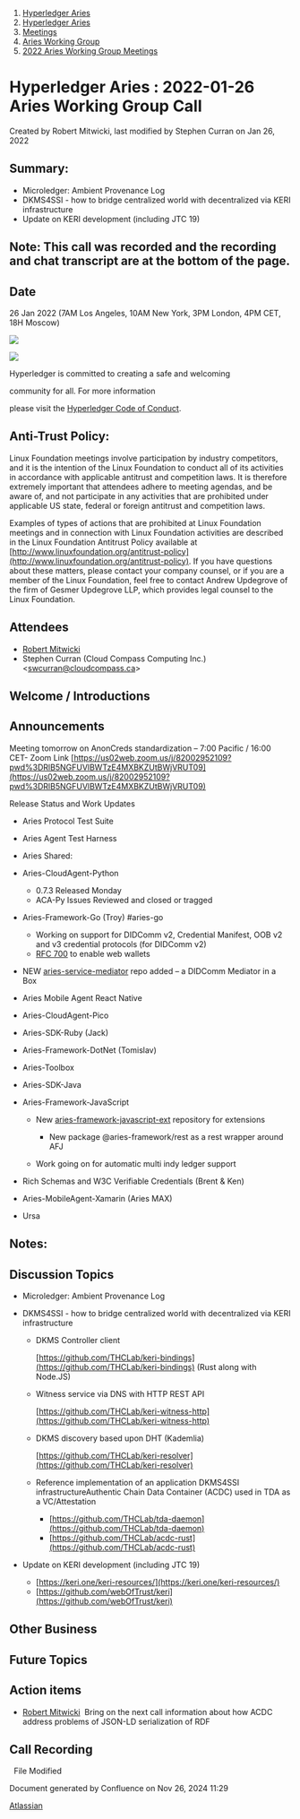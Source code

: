 1. [Hyperledger Aries](index.html)
2. [Hyperledger Aries](Hyperledger-Aries_18481154.html)
3. [Meetings](Meetings_18481222.html)
4. [Aries Working Group](Aries-Working-Group_18481228.html)
5. [2022 Aries Working Group Meetings](2022-Aries-Working-Group-Meetings_18515842.html)

# Hyperledger Aries : 2022-01-26 Aries Working Group Call

Created by Robert Mitwicki, last modified by Stephen Curran on Jan 26, 2022

## Summary:

- Microledger: Ambient Provenance Log
- DKMS4SSI - how to bridge centralized world with decentralized via KERI infrastructure
- Update on KERI development (including JTC 19)

## Note: This call was recorded and the recording and chat transcript are at the bottom of the page.

## Date

26 Jan 2022 (7AM Los Angeles, 10AM New York, 3PM London, 4PM CET, 18H Moscow)

![](https://wiki.hyperledger.org/download/attachments/29034696/Antitrustnotice.png?version=1&modificationDate=1581695654000&api=v2)

![](https://wiki.hyperledger.org/download/attachments/2392771/welcome.png?version=2&modificationDate=1572450107000&api=v2)

Hyperledger is committed to creating a safe and welcoming

community for all. For more information

please visit the [Hyperledger Code of Conduct](https://lf-hyperledger.atlassian.net/wiki/display/HYP/Hyperledger+Code+of+Conduct).

## Anti-Trust Policy:

Linux Foundation meetings involve participation by industry competitors, and it is the intention of the Linux Foundation to conduct all of its activities in accordance with applicable antitrust and competition laws. It is therefore extremely important that attendees adhere to meeting agendas, and be aware of, and not participate in any activities that are prohibited under applicable US state, federal or foreign antitrust and competition laws.

Examples of types of actions that are prohibited at Linux Foundation meetings and in connection with Linux Foundation activities are described in the Linux Foundation Antitrust Policy available at [http://www.linuxfoundation.org/antitrust-policy](http://www.linuxfoundation.org/antitrust-policy). If you have questions about these matters, please contact your company counsel, or if you are a member of the Linux Foundation, feel free to contact Andrew Updegrove of the firm of Gesmer Updegrove LLP, which provides legal counsel to the Linux Foundation.

## Attendees

- [Robert Mitwicki](https://lf-hyperledger.atlassian.net/wiki/people/712020:9176fc40-350e-4342-b616-01da76989d8d?ref=confluence)
- Stephen Curran (Cloud Compass Computing Inc.) &lt;swcurran@cloudcompass.ca&gt;

## Welcome / Introductions

## Announcements

Meeting tomorrow on AnonCreds standardization – 7:00 Pacific / 16:00 CET- Zoom Link [https://us02web.zoom.us/j/82002952109?pwd%3DRlB5NGFUVlBWTzE4MXBKZUtBWjVRUT09](https://us02web.zoom.us/j/82002952109?pwd%3DRlB5NGFUVlBWTzE4MXBKZUtBWjVRUT09)

Release Status and Work Updates

- Aries Protocol Test Suite
- Aries Agent Test Harness
- Aries Shared:
- Aries-CloudAgent-Python
  
  - 0.7.3 Released Monday
  - ACA-Py Issues Reviewed and closed or tragged
- Aries-Framework-Go (Troy) #aries-go
  
  - Working on support for DIDComm v2, Credential Manifest, OOB v2 and v3 credential protocols (for DIDComm v2)
  - [RFC 700](https://github.com/hyperledger/aries-rfcs/pull/700) to enable web wallets
- NEW [aries-service-mediator](https://github.com/hyperledger/aries-mediator-service) repo added – a DIDComm Mediator in a Box
- Aries Mobile Agent React Native
- Aries-CloudAgent-Pico
- Aries-SDK-Ruby (Jack)
- Aries-Framework-DotNet (Tomislav)
- Aries-Toolbox
- Aries-SDK-Java
- Aries-Framework-JavaScript
  
  - New [aries-framework-javascript-ext](https://github.com/hyperledger/aries-framework-javascript-ext) repository for extensions
    
    - New package @aries-framework/rest as a rest wrapper around AFJ
  - Work going on for automatic multi indy ledger support
- Rich Schemas and W3C Verifiable Credentials (Brent &amp; Ken)
- Aries-MobileAgent-Xamarin (Aries MAX)
- Ursa

## Notes:

## Discussion Topics

- Microledger: Ambient Provenance Log
- DKMS4SSI - how to bridge centralized world with decentralized via KERI infrastructure
  
  - DKMS Controller client
    
    [https://github.com/THCLab/keri-bindings](https://github.com/THCLab/keri-bindings) (Rust along with Node.JS)
  - Witness service via DNS with HTTP REST API
    
    [https://github.com/THCLab/keri-witness-http](https://github.com/THCLab/keri-witness-http)
  - DKMS discovery based upon DHT (Kademlia)
    
    [https://github.com/THCLab/keri-resolver](https://github.com/THCLab/keri-resolver)
  - Reference implementation of an application DKMS4SSI infrastructureAuthentic Chain Data Container (ACDC) used in TDA as a VC/Attestation
    
    - [https://github.com/THCLab/tda-daemon](https://github.com/THCLab/tda-daemon)
    - [https://github.com/THCLab/acdc-rust](https://github.com/THCLab/acdc-rust)
- Update on KERI development (including JTC 19)
  
  - [https://keri.one/keri-resources/](https://keri.one/keri-resources/)
  - [https://github.com/webOfTrust/keri](https://github.com/webOfTrust/keri)

## Other Business

## Future Topics

## Action items

- [Robert Mitwicki](https://lf-hyperledger.atlassian.net/wiki/people/712020:9176fc40-350e-4342-b616-01da76989d8d?ref=confluence)  Bring on the next call information about how ACDC address problems of JSON-LD serialization of RDF

## Call Recording

  File Modified

Document generated by Confluence on Nov 26, 2024 11:29

[Atlassian](http://www.atlassian.com/)
